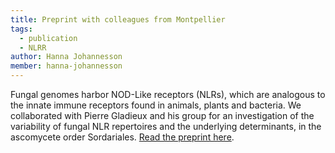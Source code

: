 ```yaml
---
title: Preprint with colleagues from Montpellier
tags:
  - publication
  - NLRR
author: Hanna Johannesson
member: hanna-johannesson
---
```


Fungal genomes harbor NOD-Like receptors (NLRs), which are analogous to the innate immune receptors found in animals, plants and bacteria. We collaborated with Pierre Gladieux and his group for an investigation of the variability of fungal NLR repertoires and the underlying determinants, in the ascomycete order Sordariales. <a href="https://biorxiv.org/cgi/content/short/2024.11.26.625400v1" target="_blank">Read the preprint here</a>.

